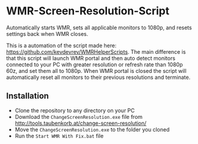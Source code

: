 # WMR-Screen-Resolution-Script
Automatically starts WMR, sets all applicable monitors to 1080p, and resets settings back when WMR closes.

This is a automation of the script made here: https://github.com/kevdevrev/WMRHelperScripts. The main difference is that this script will launch WMR portal and then auto detect monitors connected to your PC with greater resolution or refresh rate than 1080p 60z, and set them all to 1080p. When WMR portal is closed the script will automatically reset all monitors to their previous resolutions and terminate.

## Installation

 - Clone the repository to any directory on your PC
 - Download the `ChangeScreenResolution.exe` file from http://tools.taubenkorb.at/change-screen-resolution/
 - Move the `ChangeScreenResolution.exe` to the folder you cloned
 - Run the `Start WMR With Fix.bat` file
